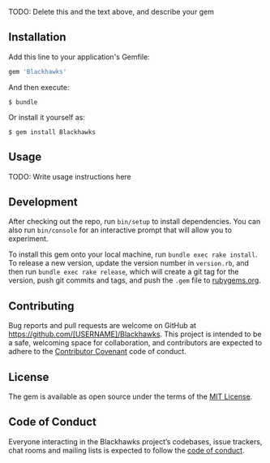 

TODO: Delete this and the text above, and describe your gem

## Installation

Add this line to your application's Gemfile:

```ruby
gem 'Blackhawks'
```

And then execute:

    $ bundle

Or install it yourself as:

    $ gem install Blackhawks

## Usage

TODO: Write usage instructions here

## Development

After checking out the repo, run `bin/setup` to install dependencies. You can also run `bin/console` for an interactive prompt that will allow you to experiment.

To install this gem onto your local machine, run `bundle exec rake install`. To release a new version, update the version number in `version.rb`, and then run `bundle exec rake release`, which will create a git tag for the version, push git commits and tags, and push the `.gem` file to [rubygems.org](https://rubygems.org).

## Contributing

Bug reports and pull requests are welcome on GitHub at https://github.com/[USERNAME]/Blackhawks. This project is intended to be a safe, welcoming space for collaboration, and contributors are expected to adhere to the [Contributor Covenant](http://contributor-covenant.org) code of conduct.

## License

The gem is available as open source under the terms of the [MIT License](https://opensource.org/licenses/MIT).

## Code of Conduct

Everyone interacting in the Blackhawks project’s codebases, issue trackers, chat rooms and mailing lists is expected to follow the [code of conduct](https://github.com/[USERNAME]/Blackhawks/blob/master/CODE_OF_CONDUCT.md).
